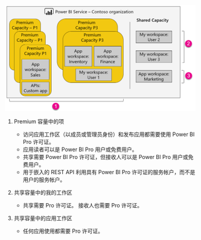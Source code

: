 ![](media/powerbi-premium-illustration/premium-chart.png "Power BI Premium 图例")

1. Premium 容量中的项
   
   * 访问应用工作区（以成员或管理员身份）和发布应用都需要使用 Power BI Pro 许可证。
   * 应用读者可以是 Power BI Pro 用户或免费用户。
   * 共享需要 Power BI Pro 许可证，但接收人可以是 Power BI Pro 用户或免费用户。
   * 用于嵌入的 REST API 利用具有 Power BI Pro 许可证的服务帐户，而不是用户的服务帐户。
2. 共享容量中的我的工作区
   
   * 共享需要 Pro 许可证。 接收人也需要 Pro 许可证。
3. 共享容量中的应用工作区
   
   * 任何应用使用都需要 Pro 许可证。

